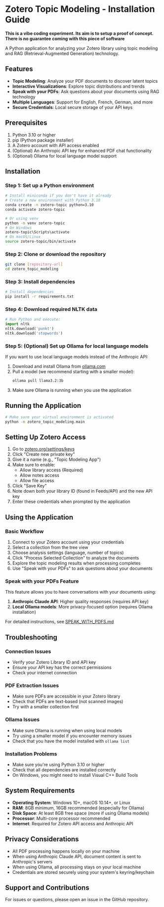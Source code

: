 # Zotero Topic Modeling - Installation Guide

**This is a vibe coding experiment. Its aim is to setup a proof of concept. There is no guarantee coming with this piece of software**

A Python application for analyzing your Zotero library using topic modeling and RAG (Retrieval-Augmented Generation) technology.

## Features

- **Topic Modeling**: Analyze your PDF documents to discover latent topics
- **Interactive Visualizations**: Explore topic distributions and trends
- **Speak with your PDFs**: Ask questions about your documents using RAG technology
- **Multiple Languages**: Support for English, French, German, and more
- **Secure Credentials**: Local secure storage of your API keys

## Prerequisites

1. Python 3.10 or higher
2. pip (Python package installer)
3. A Zotero account with API access enabled
4. (Optional) An Anthropic API key for enhanced PDF chat functionality
5. (Optional) Ollama for local language model support

## Installation

### Step 1: Set up a Python environment

```bash
# Install miniconda if you don't have it already
# Create a new environment with Python 3.10
conda create -n zotero-topic python=3.10
conda activate zotero-topic

# Or using venv
python -m venv zotero-topic
# On Windows
zotero-topic\Scripts\activate
# On macOS/Linux
source zotero-topic/bin/activate
```

### Step 2: Clone or download the repository

```bash
git clone [repository-url]
cd zotero_topic_modeling
```

### Step 3: Install dependencies

```bash
# Install dependencies
pip install -r requirements.txt
```

### Step 4: Download required NLTK data

```python
# Run Python and execute:
import nltk
nltk.download('punkt')
nltk.download('stopwords')
```

### Step 5: (Optional) Set up Ollama for local language models

If you want to use local language models instead of the Anthropic API:

1. Download and install Ollama from [ollama.com](https://ollama.com/)
2. Pull a model (we recommend starting with a smaller model):
   ```bash
   ollama pull llama3.2:3b
   ```
3. Make sure Ollama is running when you use the application

## Running the Application

```bash
# Make sure your virtual environment is activated
python -m zotero_topic_modeling.main
```

## Setting Up Zotero Access

1. Go to [zotero.org/settings/keys](https://www.zotero.org/settings/keys)
2. Click "Create new private key"
3. Give it a name (e.g., "Topic Modeling App")
4. Make sure to enable:
   - Allow library access (Required)
   - Allow notes access
   - Allow file access
5. Click "Save Key"
6. Note down both your library ID (found in Feeds/API) and the new API key
7. Enter these credentials when prompted by the application

## Using the Application

### Basic Workflow

1. Connect to your Zotero account using your credentials
2. Select a collection from the tree view
3. Choose analysis settings (language, number of topics)
4. Click "Process Selected Collection" to analyze the documents
5. Explore the topic modeling results when processing completes
6. Use "Speak with your PDFs" to ask questions about your documents

### Speak with your PDFs Feature

This feature allows you to have conversations with your documents using:

1. **Anthropic Claude API**: Higher quality responses (requires API key)
2. **Local Ollama models**: More privacy-focused option (requires Ollama installation)

For detailed instructions, see [SPEAK_WITH_PDFS.md](SPEAK_WITH_PDFS.md)

## Troubleshooting

### Connection Issues

- Verify your Zotero Library ID and API key
- Ensure your API key has the correct permissions
- Check your internet connection

### PDF Extraction Issues

- Make sure PDFs are accessible in your Zotero library
- Check that PDFs are text-based (not scanned images)
- Try with a smaller collection first

### Ollama Issues

- Make sure Ollama is running when using local models
- Try using a smaller model if you encounter memory issues
- Check that you have the model installed with `ollama list`

### Installation Problems

- Make sure you're using Python 3.10 or higher
- Check that all dependencies are installed correctly
- On Windows, you might need to install Visual C++ Build Tools

## System Requirements

- **Operating System**: Windows 10+, macOS 10.14+, or Linux
- **RAM**: 8GB minimum, 16GB recommended (especially for Ollama)
- **Disk Space**: At least 8GB free space (more if using Ollama models)
- **Processor**: Multi-core processor recommended
- **Internet**: Required for Zotero API access and Anthropic API

## Privacy Considerations

- All PDF processing happens locally on your machine
- When using Anthropic Claude API, document content is sent to Anthropic's servers
- When using Ollama, all processing stays on your local machine
- Credentials are stored securely using your system's keyring/keychain

## Support and Contributions

For issues or questions, please open an issue in the GitHub repository.
